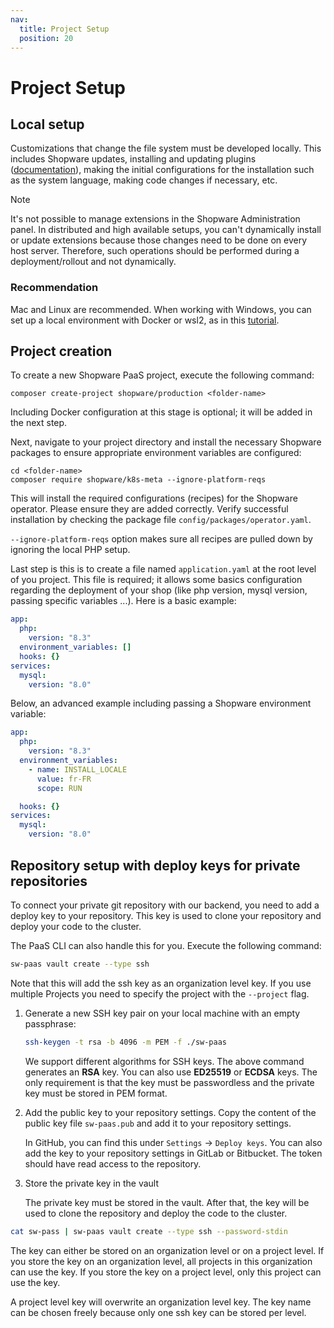 ```yaml
---
nav:
  title: Project Setup
  position: 20
---
```


# Project Setup

## Local setup

Customizations that change the file system must be developed locally. This includes Shopware updates, installing and updating plugins ([documentation](https://developers.shopware.com/developers-guide/shopware-composer/#requiring-plugins)), making the initial configurations for the installation such as the system language, making code changes if necessary, etc.

> [!NOTE]
> It's not possible to manage extensions in the Shopware Administration panel. In distributed and high available setups, you can't dynamically install or update extensions because those changes need to be done on every host server. Therefore, such operations should be performed during a deployment/rollout and not dynamically.

### Recommendation

Mac and Linux are recommended. When working with Windows, you can set up a local environment with Docker or wsl2, as in this [tutorial](https://www.youtube.com/watch?v=5XYFRDlT9WI).

## Project creation

To create a new Shopware PaaS project, execute the following command:

```
composer create-project shopware/production <folder-name>
```

Including Docker configuration at this stage is optional; it will be added in the next step.

Next, navigate to your project directory and install the necessary Shopware packages to ensure appropriate environment variables are configured:

```
cd <folder-name>
composer require shopware/k8s-meta --ignore-platform-reqs
```

This will install the required configurations (recipes) for the Shopware operator. Please ensure they are added correctly. Verify successful installation by checking the package file `config/packages/operator.yaml`.<br>

`--ignore-platform-reqs` option makes sure all recipes are pulled down by ignoring the local PHP setup.


Last step is this is to create a file named `application.yaml` at the root level of you project. This file is required; it allows some basics configuration regarding the deployment of your shop (like php version, mysql version, passing specific variables ...).
Here is a basic example:

```yaml
app:
  php:
    version: "8.3"
  environment_variables: []
  hooks: {}
services:
  mysql:
    version: "8.0"
```

Below, an advanced example including passing a Shopware environment variable:

```yaml
app:
  php:
    version: "8.3"
  environment_variables:
    - name: INSTALL_LOCALE
      value: fr-FR
      scope: RUN

  hooks: {}
services:
  mysql:
    version: "8.0"
```

## Repository setup with deploy keys for private repositories

To connect your private git repository with our backend, you need to add a deploy key to your repository.
This key is used to clone your repository and deploy your code to the cluster.

The PaaS CLI can also handle this for you. Execute the following command:

```bash
sw-paas vault create --type ssh
```

Note that this will add the ssh key as an organization level key. If you use multiple Projects you need to specify the project with the `--project` flag.

1. Generate a new SSH key pair on your local machine with an empty passphrase:

    ```bash
    ssh-keygen -t rsa -b 4096 -m PEM -f ./sw-paas
    ```
    
    We support different algorithms for SSH keys.
    The above command generates an **RSA** key.
    You can also use **ED25519** or **ECDSA** keys.
    The only requirement is that the key must be passwordless and the private key must be stored in PEM format.

2. Add the public key to your repository settings. Copy the content of the public key file `sw-paas.pub` and add it to your repository settings.

    In GitHub, you can find this under `Settings` -> `Deploy keys`.
    You can also add the key to your repository settings in GitLab or Bitbucket.
    The token should have read access to the repository.

3. Store the private key in the vault

    The private key must be stored in the vault.
    After that, the key will be used to clone the repository and deploy the code to the cluster.

```bash
cat sw-pass | sw-paas vault create --type ssh --password-stdin
```

The key can either be stored on an organization level or on a project level.
If you store the key on an organization level, all projects in this organization can use the key.
If you store the key on a project level, only this project can use the key.

A project level key will overwrite an organization level key.
The key name can be chosen freely because only one ssh key can be stored per level.
